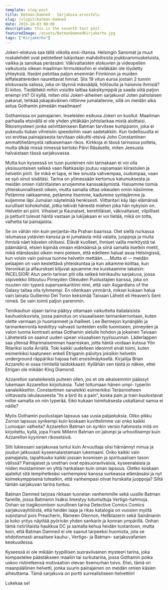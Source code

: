 ```yaml
---
template: vlog-post
title: Batman:Damned - Sarjakuva-arvostelu
slug: /vlogit/batman-damned
date: 2019-10-03 00:00
description: this is the seventh test post
featuredImage: /assets/BatmanDamnedKirjakerho.jpg
tags: ["Kirjakerho"]
---
```

Jokeri-elokuva saa tällä viikolla ensi-iltansa. Helsingin Sanomat ja muut roskalehdet ovat pelotelleet lukijoitaan mahdollisista joukkoammuskeluista, vaikka ja sanokaa perässäni: Väkivaltaisten elokuvien ja videopelien vaikutusta oikean maailman hirmutekoihin ei vieläkään ole löydetty yhteyksiä.
Itseäni pelottaa paljon enemmän Finnkinon ja muiden leffateattereiden naurettavat hinnat. Siis 19 vitun euroa jostain 2 tunnin elokuvasta salissa, joka on täynnä mässääjiä, hölösuita ja haisevia ihmisiä? Ei kiitos. Tiedättekö mihin voisitte laittaa kaksikymppiä ja saada siitä paljon enempi irti? Oi kyllä, miten olisi Jokeri-aiheinen sarjakuva! Joten paholaisen pakanat, tehkää jokapäiväinen riittiinne jumalallenne, sillä on meidän aika astua Gothamin pimeään maailmaan!

Gothamissa on painajainen.  Inseleiden esikuva Jokeri on kuollut. Maailman parhaalla etsivällä ei ole yhden yhtäkään johtolankaa mistä aloittaisi. Rikosmysteeri jonka selvittämiseen Batman tarvitsee kumppanin, joka ei pukeudu tiukan vihreisiin speedoihin vaan sadetakkiin. Kun todellisuutta ei voi erottaa painajaisesta tarvitaan okkultti-etsivä John Constantinen ammattitietämystä ratkaisemaan rikos. Kirkkoja ei tässä tarinassa polteta, mutta älkää missä nimessä kertoko Päivi Räsäselle, miten Jeesusta halvaistaan tässä sarjakuvassa.

Mutta kun kyseessä on tuon puoleinen niin tarinakaan ei voi olla yksisuuntaisen selkeä vaan Nahkasiipi joutuu vajoamaan kiirastulen ja helvetin piirit. Se mikä ei tapa, ei tee sinusta vahvempaa, oudompaa, vaan se syö sinut sisältäsi. Tarina on ytimessään kertomus katumuksesta ja meidän omien ristiriitaisten arvojemme kanssakäymistä. Haluamme toimia yhteiskunnallisesti oikein, mutta samalla ottaa oikeuden omiin käsiimme. Petämme rakkaamme, petämme itsemme, kadumme syntejämme ja kuljemme läpi Jumalan näytelmää henkisesti.  Viittaritari käy läpi elämänsä surulliset kohokohdat, jotka tekivät hänestä miehen joka hän nykyisin on. Helvetin eri piirit. Vihaiset ja Kaunaiset, kerettiläiset, väkivaltaiset, vilpilliset ja petturit tulevat häntä vastaan ja lukijakaan ei voi tietää, mikä on totta, valhetta tai painajaista.

Se on vähän niin kuin perjantai-ilta Prahan baarissa. Olet siellä nurkassa istumassa ystävien kanssa ja ei jumalauta mitä valaita, juoppoja ja muita ihmisiä näet kävelen ohitsesi. Elävät kuolleet, ihmiset vailla merkitystä tai päämääriä, etsien kipinää omaan elämäänsä ja siinä samalla itsetkin mietit, mikä elämässäsi oikein meni pieleen, että edelleen haluat asua Helsingissä, kun voisin vain painua tuonne helvetin mettään……Mutta ei -- meidän pelaajien on vain kestettävä yhteiskuntaa ja kun aikamme koittaa, kun Veronikat ja alfaurokset kiljuvat apuamme me kuiskaamme takaisin: INCELSIOR!
Alun perin tarinan piti olla selkeä teinikauhu sarjakuva, jossa siipiveikko liittoutuu Pimeyden Oikeuden Puolustajien kanssa, joka on muuten niin typerä supersankaritiimi nimi, että vain Asgardians of the Galaxy taitaa olla tyhmempi. En ollenkaan ymmärrä, miksei kukaan halua vain lainata Guillermo Del Toron keksimää Taivaan Lähetit eli Heaven’s Sent nimeä. Se vain toimii paljon paremmin. 

Teinikauhun sijaan tarina päätyy ottamaan vaikutteita italialaisista kauhuelokuvista, jossa painotus on visuaaliseen tarinankerrontaan, kuten olette varmaan jo huomanneet ja ihailleet. Lee Bermejon kynänjälki ja tarinankerronta keskittyy vahvasti tunteiden esille tuomiseen, pimeyden ja valon tuoma kontrasti antaa Gothamin sielulle hohdon ja jokainen Taivaan Läheteistä on saanut uuden upean visuaalisen tyylisuunnan. Läderlappen saa yllensä Ritarimaisemman haarniskan, jotta häntä voidaan kutsua Yön Ritariksi isolla Ärrällä. Toki kaikki uudelleen ideoinnit eivät toimi, kuten esimerkiksi kaatuneen enkeli Etriganin päivitys joksikin helvetin underground räppäriksi hajoaa heti ensisilmäyksellä. Kirjailija Brian Azzarello ei osaa riimitellä taidokkaasti. Kyllähän sen tästä jo näkee, ettei Etrigan ole mikään King Diamond.

Azzarellon sanaleikeistä puheen ollen, jos et ole aikaisemmin päässyt lukemaan Azzarellon kirjoituksia. Tulet tottumaan hänen umpi- typeriin sanaleikkeihin. Constantinen sanaleikki esimerkiksi Teräsmieheen viittavasta iskulauseesta ”its a bird its a pain”, koska pain ja train kuulostavat miltei samalta on niin typerää. Eikö kukaan toimituksesta uskaltanut sanoa ei näille?  

Myös Gothamin puolustajan lapsuus saa uusia paljastuksia. Oliko pikku Zorron lapsuus synkempi kuin koskaan kuvittelimme vai onko kaikki Lumoajan valheita?  Azzarellon Batman on synkin versio hahmosta mitä on kirjoitettu, kyllä, jopa Frank Millerin Batman on jalompi ja urhoollisempi kuin Azzarellon kyyninen rikosetsivä. 

Silti lukiessani sarjakuvaa tuntui kuin Arvuuttaja olisi härnännyt minua ja joudun jatkuvasti kyseenalaistamaan lukemaani.  Onko kaikki vain painajaista, tapahtuuko kaikki jossain kosmisen ja spirituaalisen tason välissä? Painajaiset ja unethan ovat epäsuoraviivaisia, kyseenalaisia ja niiden muistaminen on yhtä hankalaan kuin oman lapsuus. Oletko koskaan ajatellut sitä lempihetkeäsi vanhempiesi kanssa surkeassa elämässäsi ja nyt kolmekymppisenä toteatkin, että vanhempasi olivat hurskaita juoppoja? Siltä tämän sarjakuvan tarina tuntuu.

Batman Damned tarjoaa rikkaan tuonelan vanhemmille sekä uusille Batman faneille, jossa Batmanin lisäksi ilmestyy tutuntuttuja Vertigo-hahmoja. Onhan se tragikoomisen surullinen tarina Detective Comics Comics sarjakuvayhtiöstä, että heidän laaja ja rikas katalogia on vuosien myötä supistanut pois Preacherin, Rämeen Olennon, Hellblazerin sekä Sandmanin ja koko yritys näyttää pyörivän yhden sankarin ja konnan ympärillä. Onhan tämä ristiriitaista haukkua DC ja samalla kehua heidän tuotantoon, mutta koin, että Batman Damned ei ole saanut tarpeeksi huomiota, jota se ehdottomasti ansaitsee kauhu-, Vertigo- ja Batman- sarjakuvafanien keskuudessa.

Kyseessä ei ole mikään tyypillisen suoraviivainen mysteeri tarina, joka kompastelee päästäkseen maaliin tai surkutarina, jossa Gothamin poika uskoo ristiretkensä motivaation olevan itsemurhan toivo. Ehei, tämä on maanpäällinen helvetti, jonka suurin painajainen on meidän omien käsien aiheuttama.
Tämä sarjakuva on portti surrealistiseen helvettiin! 

Lukekaa se!

